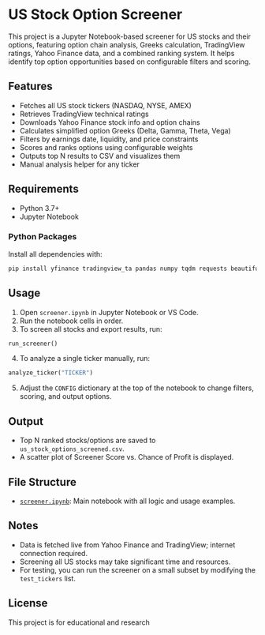 # US Stock Option Screener

This project is a Jupyter Notebook-based screener for US stocks and their options, featuring option chain analysis, Greeks calculation, TradingView ratings, Yahoo Finance data, and a combined ranking system. It helps identify top option opportunities based on configurable filters and scoring.

## Features

- Fetches all US stock tickers (NASDAQ, NYSE, AMEX)
- Retrieves TradingView technical ratings
- Downloads Yahoo Finance stock info and option chains
- Calculates simplified option Greeks (Delta, Gamma, Theta, Vega)
- Filters by earnings date, liquidity, and price constraints
- Scores and ranks options using configurable weights
- Outputs top N results to CSV and visualizes them
- Manual analysis helper for any ticker

## Requirements

- Python 3.7+
- Jupyter Notebook

### Python Packages

Install all dependencies with:

```sh
pip install yfinance tradingview_ta pandas numpy tqdm requests beautifulsoup4 joblib scipy mibian matplotlib
```

## Usage

1. Open `screener.ipynb` in Jupyter Notebook or VS Code.
2. Run the notebook cells in order.
3. To screen all stocks and export results, run:

```python
run_screener()
```

4. To analyze a single ticker manually, run:

```python
analyze_ticker("TICKER")
```

5. Adjust the `CONFIG` dictionary at the top of the notebook to change filters, scoring, and output options.

## Output

- Top N ranked stocks/options are saved to `us_stock_options_screened.csv`.
- A scatter plot of Screener Score vs. Chance of Profit is displayed.

## File Structure

- [`screener.ipynb`](screener.ipynb): Main notebook with all logic and usage examples.

## Notes

- Data is fetched live from Yahoo Finance and TradingView; internet connection required.
- Screening all US stocks may take significant time and resources.
- For testing, you can run the screener on a small subset by modifying the `test_tickers` list.

## License

This project is for educational and research